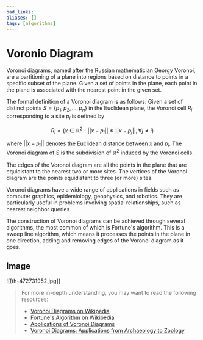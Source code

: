 ```yaml
---
bad_links: 
aliases: []
tags: [algorithms]
---
```

# Voronio Diagram

Voronoi diagrams, named after the Russian mathematician Georgy Voronoi, are a partitioning of a plane into regions based on distance to points in a specific subset of the plane. Given a set of points in the plane, each point in the plane is associated with the nearest point in the given set.

The formal definition of a Voronoi diagram is as follows: Given a set of distinct points $S = \{p_1, p_2, …, p_n\}$ in the Euclidean plane, the Voronoi cell $R_i$ corresponding to a site $p_i$ is defined by

$$
R_i = \{x \in \mathbb{R}^2 : ||x - p_i|| \leq ||x - p_j||, \forall j \neq i\}
$$

where $||x - p_i||$ denotes the Euclidean distance between $x$ and $p_i$. The Voronoi diagram of $S$ is the subdivision of $\mathbb{R}^2$ induced by the Voronoi cells.

The edges of the Voronoi diagram are all the points in the plane that are equidistant to the nearest two or more sites. The vertices of the Voronoi diagram are the points equidistant to three (or more) sites.

Voronoi diagrams have a wide range of applications in fields such as computer graphics, epidemiology, geophysics, and robotics. They are particularly useful in problems involving spatial relationships, such as nearest neighbor queries.

The construction of Voronoi diagrams can be achieved through several algorithms, the most common of which is Fortune's algorithm. This is a sweep line algorithm, which means it processes the points in the plane in one direction, adding and removing edges of the Voronoi diagram as it goes.

## Image
![[th-472731952.jpg]]

> For more in-depth understanding, you may want to read the following resources:
> - [Voronoi Diagrams on Wikipedia](https://www.google.com/search?q=Voronoi+Diagrams+Wikipedia)
> - [Fortune's Algorithm on Wikipedia](https://www.google.com/search?q=Fortune%27s+Algorithm+Wikipedia)
> - [Applications of Voronoi Diagrams](https://www.google.com/search?q=Applications+of+Voronoi+Diagrams)
> - [Voronoi Diagrams: Applications from Archaeology to Zoology](https://www.google.com/search?q=Voronoi+Diagrams%3A+Applications+from+Archaeology+to+Zoology)